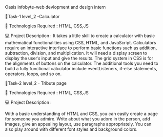 Oasis infobyte-web devlopment and design intern

🔰Task-1 level_2 -Calculator

🚀 Technologies Required : HTML, CSS,JS

💻 Project Description : It takes a little skill to create a calculator with basic mathematical functionalities using CSS, HTML, and JavaScript. Calculators require an interactive interface to perform basic functions such as addition, subtraction, division, and multiplication. It will need a display screen to display the user’s input and give the results. The grid system in CSS is for the alignments of buttons on the calculator. The additional tools you need to build a fully functional calculator include eventListeners, if-else statements, operators, loops, and so on.


🔰Task-2 level_2 - Tribute page

🚀 Technologies Required :
HTML, CSS,JS

💻 Project Description :

   With a basic understanding of HTML and CSS, you can easily create a page for someone you admire. Write about what you adore in the person, add images, give an appealing layout, use paragraphs appropriately. You can also play around with different font styles and background colors.

